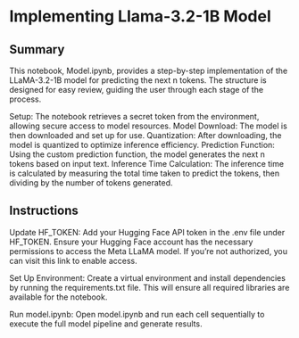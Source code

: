 # Implementing Llama-3.2-1B Model

## Summary

This notebook, Model.ipynb, provides a step-by-step implementation of the LLaMA-3.2-1B model for predicting the next n tokens. The structure is designed for easy review, guiding the user through each stage of the process.

Setup: The notebook retrieves a secret token from the environment, allowing secure access to model resources.
Model Download: The model is then downloaded and set up for use.
Quantization: After downloading, the model is quantized to optimize inference efficiency.
Prediction Function: Using the custom prediction function, the model generates the next n tokens based on input text.
Inference Time Calculation: The inference time is calculated by measuring the total time taken to predict the tokens, then dividing by the number of tokens generated.

## Instructions 

Update HF_TOKEN: Add your Hugging Face API token in the .env file under HF_TOKEN. Ensure your Hugging Face account has the necessary permissions to access the Meta LLaMA model. If you’re not authorized, you can visit this link to enable access.

Set Up Environment: Create a virtual environment and install dependencies by running the requirements.txt file. This will ensure all required libraries are available for the notebook.

Run model.ipynb: Open model.ipynb and run each cell sequentially to execute the full model pipeline and generate results.
